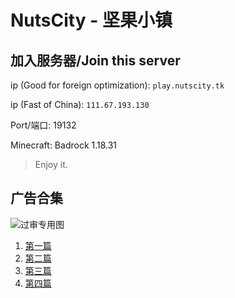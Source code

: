 # NutsCity - 坚果小镇

## 加入服务器/Join this server

ip (Good for foreign optimization): `play.nutscity.tk`

ip (Fast of China): `111.67.193.130`

Port/端口: 19132

Minecraft: Badrock 1.18.31

> Enjoy it.

## 广告合集

![过审专用图](https://sfy.nutscity.tk/guoshen.png)

1. [第一篇](https://sfy.nutscity.tk/lnk1)
2. [第二篇](https://sfy.nutscity.tk/lnk2)
3. [第三篇](https://sfy.nutscity.tk/lnk3)
4. [第四篇](https://sfy.nutscity.tk/lnk4)
